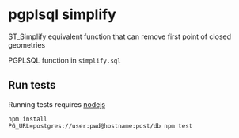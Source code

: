 # pgplsql simplify

ST_Simplify equivalent function that can remove first point of closed geometries

PGPLSQL function in ```simplify.sql```

## Run tests

Running tests requires [nodejs](http://nodejs.org/)

    npm install
    PG_URL=postgres://user:pwd@hostname:post/db npm test
